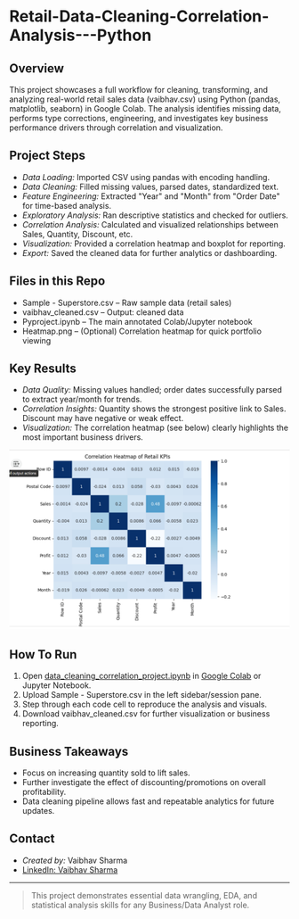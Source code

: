 # Retail-Data-Cleaning-Correlation-Analysis---Python

## Overview

This project showcases a full workflow for cleaning, transforming, and analyzing real-world retail sales data (vaibhav.csv) using Python (pandas, matplotlib, seaborn) in Google Colab. The analysis identifies missing data, performs type corrections, engineering, and investigates key business performance drivers through correlation and visualization.

## Project Steps

- *Data Loading:* Imported CSV using pandas with encoding handling.
- *Data Cleaning:* Filled missing values, parsed dates, standardized text.
- *Feature Engineering:* Extracted "Year" and "Month" from "Order Date" for time-based analysis.
- *Exploratory Analysis:* Ran descriptive statistics and checked for outliers.
- *Correlation Analysis:* Calculated and visualized relationships between Sales, Quantity, Discount, etc.
- *Visualization:* Provided a correlation heatmap and boxplot for reporting.
- *Export:* Saved the cleaned data for further analytics or dashboarding.

## Files in this Repo

- Sample - Superstore.csv – Raw sample data (retail sales)
- vaibhav_cleaned.csv – Output: cleaned data
- Pyproject.ipynb – The main annotated Colab/Jupyter notebook
- Heatmap.png – (Optional) Correlation heatmap for quick portfolio viewing

## Key Results

- *Data Quality:* Missing values handled; order dates successfully parsed to extract year/month for trends.
- *Correlation Insights:* Quantity shows the strongest positive link to Sales. Discount may have negative or weak effect.
- *Visualization:* The correlation heatmap (see below) clearly highlights the most important business drivers.

![Correlation Heatmap](Heatmap.png)

## How To Run

1. Open [data_cleaning_correlation_project.ipynb](Pyproject.ipynb) in [Google Colab](https://colab.research.google.com/) or Jupyter Notebook.
2. Upload Sample - Superstore.csv in the left sidebar/session pane.
3. Step through each code cell to reproduce the analysis and visuals.
4. Download vaibhav_cleaned.csv for further visualization or business reporting.

## Business Takeaways

- Focus on increasing quantity sold to lift sales.
- Further investigate the effect of discounting/promotions on overall profitability.
- Data cleaning pipeline allows fast and repeatable analytics for future updates.

## Contact

- *Created by:* Vaibhav Sharma  
- [LinkedIn: Vaibhav Sharma](https://www.linkedin.com/in/vaibhav-sharma-833217264)

---

> This project demonstrates essential data wrangling, EDA, and statistical analysis skills for any Business/Data Analyst role.
